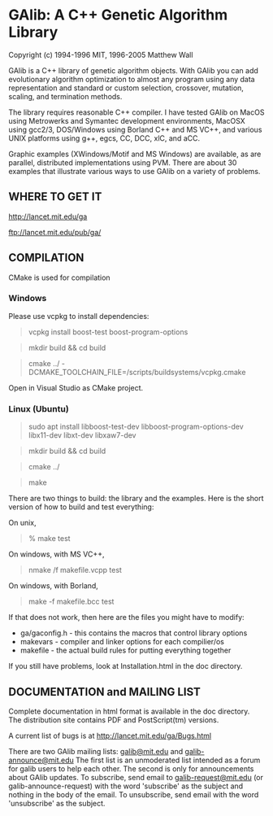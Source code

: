 # GAlib: A C++ Genetic Algorithm Library #
Copyright (c) 1994-1996 MIT, 1996-2005 Matthew Wall

GAlib is a C++ library of genetic algorithm objects.  With GAlib you can add 
evolutionary algorithm optimization to almost any program using any data 
representation and standard or custom selection, crossover, mutation, 
scaling, and termination methods.  

The library requires reasonable C++ compiler.  I have tested GAlib on MacOS
using Metrowerks and Symantec development environments, MacOSX using gcc2/3,
DOS/Windows using Borland C++ and MS VC++, and various UNIX platforms using 
g++, egcs, CC, DCC, xlC, and aCC.

Graphic examples (XWindows/Motif and MS Windows) are available, as are 
parallel, distributed implementations using PVM.  There are about 30 examples
that illustrate various ways to use GAlib on a variety of problems.

## WHERE TO GET IT ##

http://lancet.mit.edu/ga 

ftp://lancet.mit.edu/pub/ga/

## COMPILATION ##

CMake is used for compilation

### Windows ###

Please use vcpkg to install dependencies:
> vcpkg install boost-test boost-program-options

> mkdir build && cd build

> cmake ../ -DCMAKE_TOOLCHAIN_FILE=<path to vcpkg>/scripts/buildsystems/vcpkg.cmake

Open in Visual Studio as CMake project.


### Linux (Ubuntu) ###

> sudo apt install libboost-test-dev libboost-program-options-dev libx11-dev libxt-dev libxaw7-dev 

> mkdir build && cd build

> cmake ../

> make

There are two things to build: the library and the examples.  Here is the
short version of how to build and test everything:

On unix,

> % make test

On windows, with MS VC++,

> nmake /f makefile.vcpp test

On windows, with Borland,

> make -f makefile.bcc test

If that does not work, then here are the files you might have to modify:

- ga/gaconfig.h  - this contains the macros that control library options
- makevars       - compiler and linker options for each compilier/os
- makefile       - the actual build rules for putting everything together

If you still have problems, look at Installation.html in the doc directory.

## DOCUMENTATION and MAILING LIST  ##

Complete documentation in html format is available in the doc directory.  The 
distribution site contains PDF and PostScript(tm) versions.

A current list of bugs is at http://lancet.mit.edu/ga/Bugs.html

There are two GAlib mailing lists:  galib@mit.edu and galib-announce@mit.edu
The first list is an unmoderated list intended as a forum for galib users to
help each other.  The second is only for announcements about GAlib updates.
To subscribe, send email to galib-request@mit.edu (or galib-announce-request)
with the word 'subscribe' as the subject and nothing in the body of the email.
To unsubscribe, send email with the word 'unsubscribe' as the subject.
